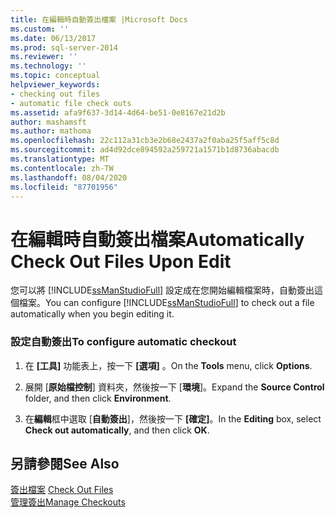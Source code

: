 ```yaml
---
title: 在編輯時自動簽出檔案 |Microsoft Docs
ms.custom: ''
ms.date: 06/13/2017
ms.prod: sql-server-2014
ms.reviewer: ''
ms.technology: ''
ms.topic: conceptual
helpviewer_keywords:
- checking out files
- automatic file check outs
ms.assetid: afa9f637-3d14-4d64-be51-0e8167e21d2b
author: mashamsft
ms.author: mathoma
ms.openlocfilehash: 22c112a31cb3e2b68e2437a2f0aba25f5aff5c8d
ms.sourcegitcommit: ad4d92dce894592a259721a1571b1d8736abacdb
ms.translationtype: MT
ms.contentlocale: zh-TW
ms.lasthandoff: 08/04/2020
ms.locfileid: "87701956"
---
```

# <a name="automatically-check-out-files-upon-edit"></a><span data-ttu-id="99ee7-102">在編輯時自動簽出檔案</span><span class="sxs-lookup"><span data-stu-id="99ee7-102">Automatically Check Out Files Upon Edit</span></span>
  <span data-ttu-id="99ee7-103">您可以將 [!INCLUDE[ssManStudioFull](../includes/ssmanstudiofull-md.md)] 設定成在您開始編輯檔案時，自動簽出這個檔案。</span><span class="sxs-lookup"><span data-stu-id="99ee7-103">You can configure [!INCLUDE[ssManStudioFull](../includes/ssmanstudiofull-md.md)] to check out a file automatically when you begin editing it.</span></span>  
  
### <a name="to-configure-automatic-checkout"></a><span data-ttu-id="99ee7-104">設定自動簽出</span><span class="sxs-lookup"><span data-stu-id="99ee7-104">To configure automatic checkout</span></span>  
  
1.  <span data-ttu-id="99ee7-105">在 **[工具]** 功能表上，按一下 **[選項]** 。</span><span class="sxs-lookup"><span data-stu-id="99ee7-105">On the **Tools** menu, click **Options**.</span></span>  
  
2.  <span data-ttu-id="99ee7-106">展開 [**原始檔控制**] 資料夾，然後按一下 [**環境**]。</span><span class="sxs-lookup"><span data-stu-id="99ee7-106">Expand the **Source Control** folder, and then click **Environment**.</span></span>  
  
3.  <span data-ttu-id="99ee7-107">在**編輯**框中選取 [**自動簽出**]，然後按一下 **[確定]**。</span><span class="sxs-lookup"><span data-stu-id="99ee7-107">In the **Editing** box, select **Check out automatically**, and then click **OK**.</span></span>  
  
## <a name="see-also"></a><span data-ttu-id="99ee7-108">另請參閱</span><span class="sxs-lookup"><span data-stu-id="99ee7-108">See Also</span></span>  
 <span data-ttu-id="99ee7-109">[簽出檔案](../../2014/database-engine/check-out-files.md) </span><span class="sxs-lookup"><span data-stu-id="99ee7-109">[Check Out Files](../../2014/database-engine/check-out-files.md) </span></span>  
 [<span data-ttu-id="99ee7-110">管理簽出</span><span class="sxs-lookup"><span data-stu-id="99ee7-110">Manage Checkouts</span></span>](../../2014/database-engine/manage-checkouts.md)  
  
  
